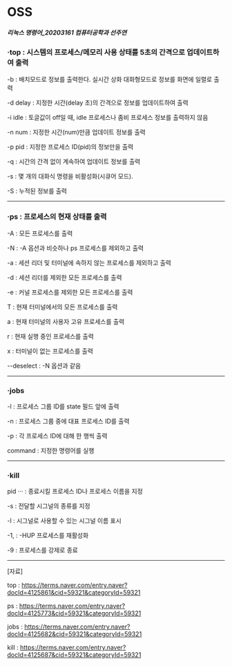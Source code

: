 # OSS



##### 리눅스 명령어_20203161 컴퓨터공학과 선주연



### ·top : 시스템의 프로세스/메모리 사용 상태를 5초의 간격으로 업데이트하여 출력

 -b : 배치모드로 정보를 출력한다. 실시간 상화 대화형모드로 정보를 화면에 일렬로 출력
 
 -d delay : 지정한 시간(delay 초)의 간격으로 정보를 업데이트하여 출력
 
 -i idle : 토글값이 off일 때, idle 프로세스나 좀비 프로세스 정보를 출력하지 않음
 
 -n num : 지정한 시간(num)만큼 업데이트 정보를 출력
 
 -p pid : 지정한 프로세스 ID(pid)의 정보만을 출력
 
 -q : 시간의 간격 없이 계속하여 업데이트 정보를 출력
 
 -s : 몇 개의 대화식 명령을 비활성화(시큐어 모드).
 
 -S : 누적된 정보를 출력


-------------


 ### ·ps : 프로세스의 현재 상태를 출력
 
 -A : 모든 프로세스를 출력
 
 -N : -A 옵션과 비슷하나 ps 프로세스를 제외하고 출력
 
 -a : 세션 리더 및 터미널에 속하지 않는 프로세스를 제외하고 출력
 
 -d : 세션 리더를 제외한 모든 프로세스를 출력
 
 -e : 커널 프로세스를 제외한 모든 프로세스를 출력

 T : 현재 터미널에서의 모든 프로세스를 출력
 
 a : 현재 터미널의 사용자 고유 프로세스를 출력
 
 r : 현재 실행 중인 프로세스를 출력
 
 x : 터미널이 없는 프로세스를 출력
 
 --deselect : -N 옵션과 같음


-------------
 

### ·jobs

 -l : 프로세스 그룹 ID를 state 필드 앞에 출력
 
 -n : 프로세스 그룹 중에 대표 프로세스 ID를 출력
 
 -p : 각 프로세스 ID에 대해 한 행씩 출력
 
 command : 지정한 명령어를 실행
 

----------------


### ·kill

 pid ··· : 종료시킬 프로세스 ID나 프로세스 이름을 지정
 
 -s : 전달할 시그널의 종류를 지정
 
 -l : 시그널로 사용할 수 있는 시그널 이름 표시
 
 -1, : -HUP 프로세스를 재활성화
 
 -9 : 프로세스를 강제로 종료


-------


[자료]

top : https://terms.naver.com/entry.naver?docId=4125861&cid=59321&categoryId=59321

ps : https://terms.naver.com/entry.naver?docId=4125773&cid=59321&categoryId=59321

jobs : https://terms.naver.com/entry.naver?docId=4125682&cid=59321&categoryId=59321

kill : https://terms.naver.com/entry.naver?docId=4125687&cid=59321&categoryId=59321

